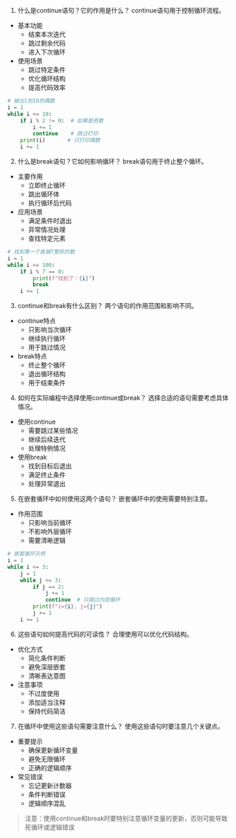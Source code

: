 1. 什么是continue语句？它的作用是什么？
continue语句用于控制循环流程。
- 基本功能
    - 结束本次迭代
    - 跳过剩余代码
    - 进入下次循环
- 使用场景
    - 跳过特定条件
    - 优化循环结构
    - 提高代码效率

```python
# 输出1到10的偶数
i = 1
while i <= 10:
    if i % 2 != 0:  # 如果是奇数
        i += 1
        continue    # 跳过打印
    print(i)       # 只打印偶数
    i += 1
```

2. 什么是break语句？它如何影响循环？
break语句用于终止整个循环。
- 主要作用
    - 立即终止循环
    - 跳出循环体
    - 执行循环后代码
- 应用场景
    - 满足条件时退出
    - 异常情况处理
    - 查找特定元素

```python
# 找到第一个能被7整除的数
i = 1
while i <= 100:
    if i % 7 == 0:
        print(f"找到了：{i}")
        break
    i += 1
```

3. continue和break有什么区别？
两个语句的作用范围和影响不同。
- continue特点
    - 只影响当次循环
    - 继续执行循环
    - 用于跳过情况
- break特点
    - 终止整个循环
    - 退出循环结构
    - 用于结束条件

4. 如何在实际编程中选择使用continue或break？
选择合适的语句需要考虑具体情况。
- 使用continue
    - 需要跳过某些情况
    - 继续后续迭代
    - 处理特例情况
- 使用break
    - 找到目标后退出
    - 满足终止条件
    - 处理异常退出

5. 在嵌套循环中如何使用这两个语句？
嵌套循环中的使用需要特别注意。
- 作用范围
    - 只影响当前循环
    - 不影响外层循环
    - 需要清晰逻辑
```python
# 嵌套循环示例
i = 1
while i <= 3:
    j = 1
    while j <= 3:
        if j == 2:
            j += 1
            continue  # 只跳过内层循环
        print(f"i={i}, j={j}")
        j += 1
    i += 1
```

6. 这些语句如何提高代码的可读性？
合理使用可以优化代码结构。
- 优化方式
    - 简化条件判断
    - 避免深层嵌套
    - 清晰表达意图
- 注意事项
    - 不过度使用
    - 添加适当注释
    - 保持代码简洁

7. 在循环中使用这些语句需要注意什么？
使用这些语句时要注意几个关键点。
- 重要提示
    - 确保更新循环变量
    - 避免无限循环
    - 正确的逻辑顺序
- 常见错误
    - 忘记更新计数器
    - 条件判断错误
    - 逻辑顺序混乱

> 注意：使用continue和break时要特别注意循环变量的更新，否则可能导致死循环或逻辑错误